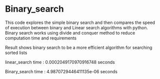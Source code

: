 # Binary_search

This code explores the simple binary search and then compares the speed of execution between binary and Linear search algorithms with python.
Binary search works using divide and conquer method to reduce computation time and requirements

Result shows binary search to be a more efficient algorithm for searching sorted lists

linear_search time : 0.0002049170970916748 seconds

Binary_search time : 4.9870729446411135e-06 seconds
